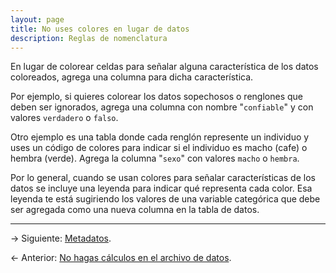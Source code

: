 ```yaml
---
layout: page
title: No uses colores en lugar de datos
description: Reglas de nomenclatura
---
```


En lugar de colorear celdas para señalar alguna característica de los datos coloreados, agrega una columna para dicha característica.

Por ejemplo, si quieres colorear los datos sopechosos o renglones que deben ser ignorados, agrega una columna con nombre "`confiable`" y con valores
`verdadero` o `falso`.

Otro ejemplo es una tabla donde cada renglón represente un individuo y uses un código de colores para indicar si el individuo es macho (cafe) o hembra (verde). Agrega la columna "`sexo`" con valores `macho` o `hembra`.

Por lo general, cuando se usan colores para señalar características de los datos se incluye una leyenda para indicar qué representa cada color. Esa leyenda te está sugiriendo los valores de una variable categórica que debe ser agregada como una nueva columna en la tabla de datos.

---

&rarr; Siguiente: [Metadatos](metadatos.html).

&larr; Anterior: [No hagas cálculos en el archivo de datos](sin_calculos.html).
